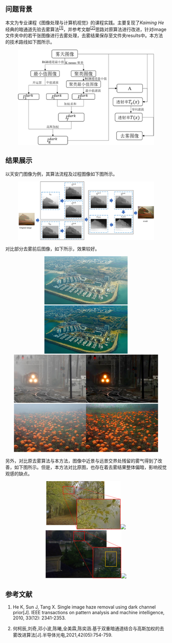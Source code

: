 ## 问题背景
本文为专业课程《图像处理与计算机视觉》的课程实践。主要复现了*Kaiming He*经典的暗通道先验去雾算法<sup><a href="#ref1">[1]</a></sup>，并参考文献<sup><a href="#ref2">[2]</a></sup>思路对原算法进行改进，针对image文件夹中的若干张图像进行去雾处理，去雾结果保存至文件夹results中。本方法的技术路线如下图所示。

<figure>
<img src="./doc/技术路线.png">
</figure>

## 结果展示

以天安门图像为例，其算法流程及过程图像如下图所示。


<figure>
<img src="./doc/算法流程.png">
</figure>

对比部分去雾前后图像，如下所示，效果较好。


<figurec class="half">
<center>
<img src="./images/herzeliya_original.jpg" height=150><img src="./results/herzeliya_result.jpg" height=150>
</center>
</figure>

<figurec class="half">
<center>
<img src="./images/train_original.jpg" height=150><img src="./results/train_result.jpg" height=150>
</center>
</figure>

<figurec class="half">
<center>
<img src="./images/pumpkins_original.jpg" height=150><img src="./results/pumpkins_result.jpg" height=150>
</center>
</figure>

另外，对比原去雾算法与本方法，图像中近景与远景交界处残留的雾气得到了改善，如下图所示。但是，本方法对比原图，也存在着去雾结果整体偏暗，影响视觉观感的缺点。

<figurec class="half">
<center>
<img src="./doc/原去雾1.png" height=150><img src="./doc/改1.png" height=150>
</center>
</figure>
<figurec class="half">
<center>
<img src="./doc/原去雾2.png" height=150><img src="./doc/改2.png" height=150>
</center>
</figure>

## 参考文献

1. <p name = "ref1">He K, Sun J, Tang X. Single image haze removal using dark channel prior[J]. IEEE transactions on pattern analysis and machine intelligence, 2010, 33(12): 2341-2353.</p>
2. <p name = "ref2">何柯辰,刘奇,邓小波,陈曦,全美霖,陈奕涵.基于双重暗通道结合与高斯加权的去雾改进算法[J].半导体光电,2021,42(05):754-759.
</p>